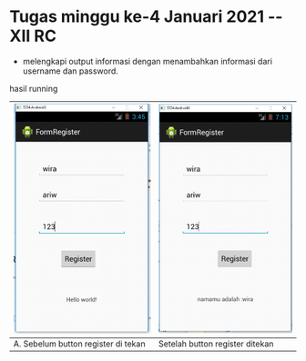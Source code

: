 # Tugas minggu ke-4 Januari 2021 -- XII RC

- melengkapi output informasi dengan menambahkan informasi dari username dan password.

hasil running 

| <img src="img\inputUser.PNG" style="zoom:60%;" /> | <img src="img\GettingInputUser.PNG" style="zoom:60%;" /> |
| ------------------------------------------------- | -------------------------------------------------------- |
| A. Sebelum button register di tekan               | Setelah button register ditekan                          |

